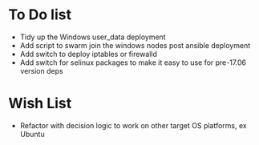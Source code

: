 # To Do list

  * Tidy up the Windows user_data deployment
  * Add script to swarm join the windows nodes post ansible deployment
  * Add switch to deploy iptables or firewalld
  * Add switch for selinux packages to make it easy to use for pre-17.06 version deps

# Wish List

  * Refactor with decision logic to work on other target OS platforms, ex Ubuntu

